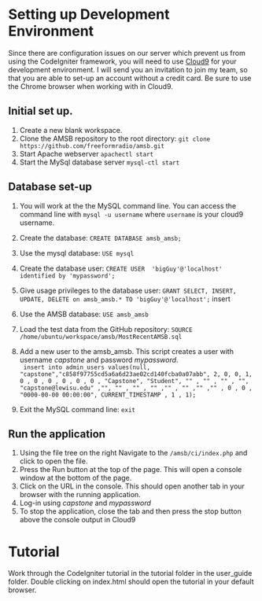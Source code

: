 # Setting up Development Environment
Since there are configuration issues on our server which prevent us from using the CodeIgniter framework, you will need to use [Cloud9](https://c9.io/) for your development environment. I will send you an invitation to join my team, so that you are able to set-up an account without a credit card.  Be sure to use the Chrome browser when working with in Cloud9.

## Initial set up.
1. Create a new blank workspace.  
1. Clone the AMSB repository to the root directory: `git clone https://github.com/freeformradio/amsb.git`
1. Start Apache webserver `apachectl start`
1. Start the MySql database server `mysql-ctl start`

## Database set-up
1. You will work at the the MySQL command line.  You can access the command line with `mysql -u username` where `username` is your cloud9 username.

1. Create the database:  `CREATE DATABASE amsb_amsb;`

1. Use the mysql database:  `USE mysql`

1. Create the database user:  `CREATE USER  'bigGuy'@'localhost'  identified by 'mypassword';`

1. Give usage privileges to the database user:  `GRANT SELECT, INSERT, UPDATE, DELETE on amsb_amsb.* TO 'bigGuy'@'localhost';`
insert
1. Use the AMSB database: `USE amsb_amsb`

1. Load the test data from the GitHub repository:
`SOURCE /home/ubuntu/workspace/amsb/MostRecentAMSB.sql`

1. Add a new user to the amsb_amsb.  This script creates a user with username *capstone* and password *mypassword*.<br/>
  ` insert into admin_users values(null, "capstone","c858f97755cd5a6a6d23ae02cd140fcba0a07abb", 2, 0, 0, 1, 0 , 0 , 0 , 0 , 0 , 0 , "Capstone", "Student", "" , "" , "" , "", "capstone@lewisu.edu" ,"", "" , "" , "" ,"" , "" ,"" ,"" , 0 , 0 , "0000-00-00 00:00:00", CURRENT_TIMESTAMP , 1 , 1);`

1. Exit the MySQL command line: `exit`

## Run the application
1. Using the file tree on the right Navigate to the `/amsb/ci/index.php` and click to open the file.
1. Press the Run button at the top of the page.  This will open a console window at the bottom of the page.
1. Click on the URL in the console.  This should open another tab in your browser with the running application.
1. Log-in using *capstone* and *mypassword*
1. To stop the application, close the tab and then press the stop button above the console output in Cloud9

# Tutorial
Work through the CodeIgniter tutorial in the tutorial folder in the user_guide folder.  Double clicking on index.html should open the tutorial in your default browser.  

